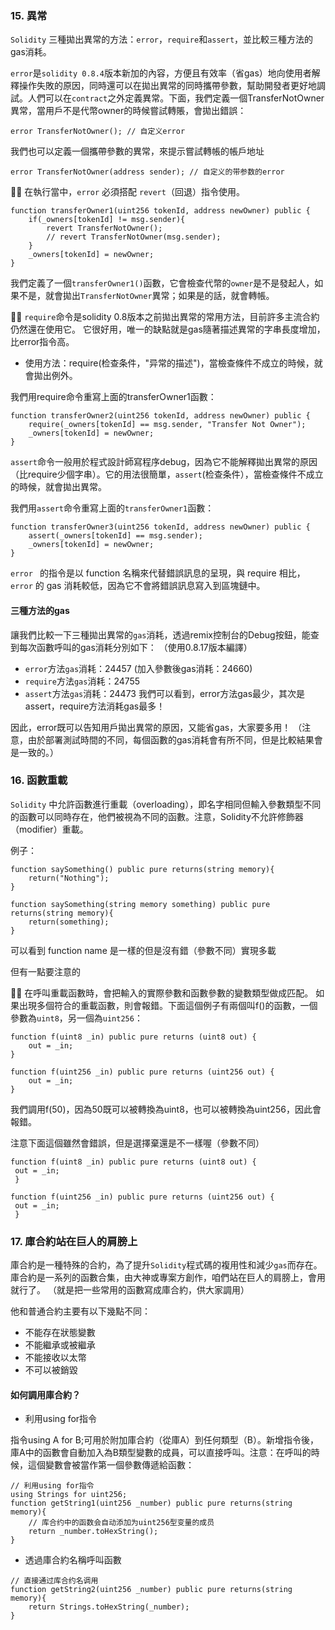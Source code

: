 ### 15. 異常

`Solidity` 三種拋出異常的方法：`error`，`require`和`assert`，並比較三種方法的gas消耗。

`error`是`solidity 0.8.4`版本新加的內容，方便且有效率（省gas）地向使用者解釋操作失敗的原因，同時還可以在拋出異常的同時攜帶參數，幫助開發者更好地調試。人們可以在`contract`之外定義異常。下面，我們定義一個TransferNotOwner異常，當用戶不是代幣owner的時候嘗試轉賬，會拋出錯誤：

```
error TransferNotOwner(); // 自定义error
```

我們也可以定義一個攜帶參數的異常，來提示嘗試轉帳的帳戶地址
```
error TransferNotOwner(address sender); // 自定义的带参数的error
```

🧑‍💻 在執行當中，`error` 必須搭配 `revert`（回退）指令使用。

```
function transferOwner1(uint256 tokenId, address newOwner) public {
    if(_owners[tokenId] != msg.sender){
        revert TransferNotOwner();
        // revert TransferNotOwner(msg.sender);
    }
    _owners[tokenId] = newOwner;
}
```

我們定義了一個`transferOwner1()`函數，它會檢查代幣的`owner`是不是發起人，如果不是，就會拋出`TransferNotOwner`異常；如果是的話，就會轉帳。

🧑‍💻 `require`命令是solidity 0.8版本之前拋出異常的常用方法，目前許多主流合約仍然還在使用它。
它很好用，唯一的缺點就是gas隨著描述異常的字串長度增加，比error指令高。

- 使用方法：require(检查条件，"异常的描述")，當檢查條件不成立的時候，就會拋出例外。

我們用require命令重寫上面的transferOwner1函數：
```
function transferOwner2(uint256 tokenId, address newOwner) public {
    require(_owners[tokenId] == msg.sender, "Transfer Not Owner");
    _owners[tokenId] = newOwner;
}
```
`assert`命令一般用於程式設計師寫程序debug，因為它不能解釋拋出異常的原因（比require少個字串）。它的用法很簡單，`assert`(检查条件），當檢查條件不成立的時候，就會拋出異常。

我們用`assert`命令重寫上面的`transferOwner1`函數：

```
function transferOwner3(uint256 tokenId, address newOwner) public {
    assert(_owners[tokenId] == msg.sender);
    _owners[tokenId] = newOwner;
}
```

`error ` 的指令是以 function 名稱來代替錯誤訊息的呈現，與 require 相比，`error` 的 gas 消耗較低，因為它不會將錯誤訊息寫入到區塊鏈中。

#### 三種方法的gas
讓我們比較一下三種拋出異常的`gas`消耗，透過remix控制台的Debug按鈕，能查到每次函數呼叫的gas消耗分別如下： （使用0.8.17版本編譯）

- `error`方法`gas`消耗：24457 (加入參數後gas消耗：24660)
- `require`方法`gas`消耗：24755
- `assert`方法`gas`消耗：24473
我們可以看到，error方法gas最少，其次是assert，require方法消耗gas最多！

因此，error既可以告知用戶拋出異常的原因，又能省gas，大家要多用！
 （注意，由於部署測試時間的不同，每個函數的gas消耗會有所不同，但是比較結果會是一致的。）

### 16. 函數重載

`Solidity` 中允許函數進行重載（overloading），即名字相同但輸入參數類型不同的函數可以同時存在，他們被視為不同的函數。注意，Solidity不允許修飾器（modifier）重載。

例子：
```
function saySomething() public pure returns(string memory){
    return("Nothing");
}

function saySomething(string memory something) public pure returns(string memory){
    return(something);
}
```

可以看到 function name 是一樣的但是沒有錯（參數不同）實現多載

但有一點要注意的

🧑‍💻 在呼叫重載函數時，會把輸入的實際參數和函數參數的變數類型做成匹配。 如果出現多個符合的重載函數，則會報錯。下面這個例子有兩個叫f()的函數，一個參數為`uint8`，另一個為`uint256`：
```solidity
function f(uint8 _in) public pure returns (uint8 out) {
    out = _in;
}

function f(uint256 _in) public pure returns (uint256 out) {
    out = _in;
}
```
我們調用f(50)，因為50既可以被轉換為uint8，也可以被轉換為uint256，因此會報錯。

注意下面這個雖然會錯誤，但是選擇棄還是不一樣喔（參數不同）
```
function f(uint8 _in) public pure returns (uint8 out) { 
 out = _in; 
 } 

function f(uint256 _in) public pure returns (uint256 out) { 
 out = _in; 
 }
```

### 17. 庫合約站在巨人的肩膀上

庫合約是一種特殊的合約，為了提升`Solidity`程式碼的複用性和減少`gas`而存在。庫合約是一系列的函數合集，由大神或專案方創作，咱們站在巨人的肩膀上，會用就行了。
（就是把一些常用的函數寫成庫合約，供大家調用）

他和普通合約主要有以下幾點不同：

- 不能存在狀態變數
- 不能繼承或被繼承
- 不能接收以太幣
- 不可以被銷毀

####  如何調用庫合約？

- 利用using for指令

指令using A for B;可用於附加庫合約（從庫A）到任何類型（B）。新增指令後，庫A中的函數會自動加入為B類型變數的成員，可以直接呼叫。注意：在呼叫的時候，這個變數會被當作第一個參數傳遞給函數：
```
// 利用using for指令
using Strings for uint256;
function getString1(uint256 _number) public pure returns(string memory){
    // 库合约中的函数会自动添加为uint256型变量的成员
    return _number.toHexString();
}
```
- 透過庫合約名稱呼叫函數
```
// 直接通过库合约名调用
function getString2(uint256 _number) public pure returns(string memory){
    return Strings.toHexString(_number);
}
```